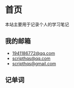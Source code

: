 # 首页

本站主要用于记录个人的学习笔记

## 我的邮箱

- <1941186772@qq.com>
- <scripthqs@qq.com>
- <scripthqs@gmail.com>

## 记单词

<!-- <StudyDaily/> -->
